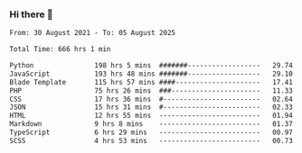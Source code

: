 ### Hi there 👋

<!--
**dominoto/dominoto** is a ✨ _special_ ✨ repository because its `README.md` (this file) appears on your GitHub profile.

Here are some ideas to get you started:

- 🔭 I’m currently working on ...
- 🌱 I’m currently learning ...
- 👯 I’m looking to collaborate on ...
- 🤔 I’m looking for help with ...
- 💬 Ask me about ...
- 📫 How to reach me: ...
- 😄 Pronouns: ...
- ⚡ Fun fact: ...
-->
<!--START_SECTION:waka-->

```txt
From: 30 August 2021 - To: 05 August 2025

Total Time: 666 hrs 1 min

Python               198 hrs 5 mins  #######------------------   29.74 %
JavaScript           193 hrs 48 mins #######------------------   29.10 %
Blade Template       115 hrs 57 mins ####---------------------   17.41 %
PHP                  75 hrs 26 mins  ###----------------------   11.33 %
CSS                  17 hrs 36 mins  #------------------------   02.64 %
JSON                 15 hrs 31 mins  #------------------------   02.33 %
HTML                 12 hrs 55 mins  -------------------------   01.94 %
Markdown             9 hrs 8 mins    -------------------------   01.37 %
TypeScript           6 hrs 29 mins   -------------------------   00.97 %
SCSS                 4 hrs 53 mins   -------------------------   00.73 %
```

<!--END_SECTION:waka-->
